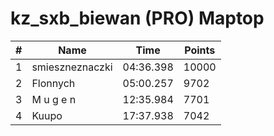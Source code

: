 # kz_sxb_biewan (PRO) Maptop

|  # | Name | Time | Points |
|-------------- | -------------- | -------------- | -------------- | 
| 1 | smieszneznaczki | 04:36.398 | 10000 | 
| 2 | Flonnych | 05:00.257 | 9702 | 
| 3 | M u g e n | 12:35.984 | 7701 | 
| 4 | Kuupo | 17:37.938 | 7042 | 

